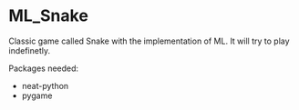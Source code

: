 # ML_Snake

Classic game called Snake with the implementation of ML.
It will try to play indefinetly.

Packages needed:
- neat-python
- pygame
